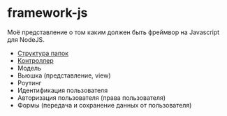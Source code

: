 framework-js
============

Моё представление о том каким должен быть фреймвор на Javascript для NodeJS.

- [Структура папок](folder-structure.md)
- [Контроллер](controller.md)
- Модель
- Вьюшка (представление, view)
- Роутинг
- Идентификация пользователя
- Авторизация пользователя (права пользователя)
- Формы (передача и сохранение данных от пользователя)